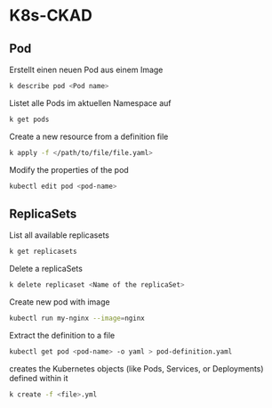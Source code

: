 # K8s-CKAD

## Pod
Erstellt einen neuen Pod aus einem Image
```Bash
k describe pod <Pod name>
```
Listet alle Pods im aktuellen Namespace auf
```Bash 
k get pods
```
Create a new resource from a definition file
```Bash
k apply -f </path/to/file/file.yaml>
```
Modify the properties of the pod
```Bash
kubectl edit pod <pod-name>
```
## ReplicaSets
List all available replicasets
```Bash
k get replicasets
```
Delete a replicaSets
```Bash
k delete replicaset <Name of the replicaSet>
```
Create new pod with image
```Bash
kubectl run my-nginx --image=nginx
```
Extract the definition to a file
```Bash
kubectl get pod <pod-name> -o yaml > pod-definition.yaml
```
creates the Kubernetes objects (like Pods, Services, or Deployments) defined within it
```Bash
k create -f <file>.yml
```
